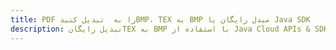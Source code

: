 ---title: PDF را به  تبدیل کنیدBMP، TEX به BMP مبدل رایگان یا Java SDKdescription: تبدیل رایگانTEX به BMP با استفاده از Java Cloud APIs & SDK همچنین اسناد PDF را در Cloud ایجاد، ویرایش و رندر کنید.---